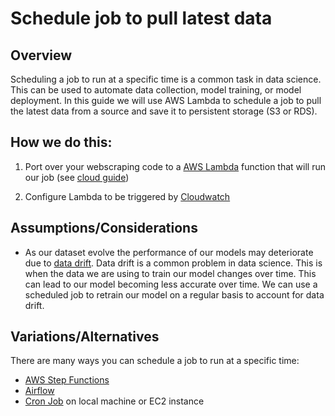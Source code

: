 # Schedule job to pull latest data

## Overview

Scheduling a job to run at a specific time is a common task in data science. This can be used to automate data collection, model training, or model deployment. In this guide we will use AWS Lambda to schedule a job to pull the latest data from a source and save it to persistent storage (S3 or RDS).

## How we do this:

1. Port over your webscraping code to a [AWS Lambda](https://docs.aws.amazon.com/lambda/latest/dg/welcome.html) function that will run our job (see [cloud guide](https://github.com/CodesmithLLC/aws-cloud-guides/blob/main/lambda.md))

2. Configure Lambda to be triggered by [Cloudwatch](https://docs.aws.amazon.com/AmazonCloudWatch/latest/events/ScheduledEvents.html)

## Assumptions/Considerations

- As our dataset evolve the performance of our models may deteriorate due to [data drift](https://www.datacamp.com/tutorial/understanding-data-drift-model-drift). Data drift is a common problem in data science. This is when the data we are using to train our model changes over time. This can lead to our model becoming less accurate over time. We can use a scheduled job to retrain our model on a regular basis to account for data drift.

## Variations/Alternatives

There are many ways you can schedule a job to run at a specific time:

- [AWS Step Functions](https://aws.amazon.com/step-functions/)
- [Airflow](https://airflow.apache.org/)
- [Cron Job](https://pypi.org/project/local-crontab/#:~:text=local%2Dcrontab%20is%20a%20Python,because%20of%20Daylight%20Saving%20Time.) on local machine or EC2 instance